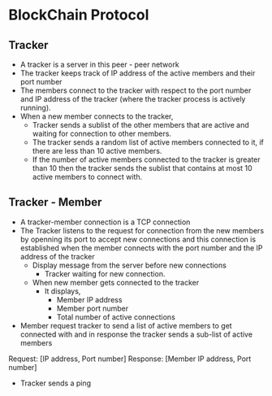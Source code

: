 # BlockChain Protocol

## Tracker
* A tracker is a server in this peer - peer network
* The tracker keeps track of IP address of the active members and their port number
* The  members connect to the tracker with respect to the port number and IP address of the tracker (where the tracker process is actively running).
* When a new member connects to the tracker, 
	* Tracker sends a sublist of the other members that are active and waiting for connection to other members. 
	* The tracker sends a random list of active members connected to it, if there are less than 10 active members.
	* If the number of active members connected to the tracker is greater than 10 then the tracker sends the sublist  that contains at most 10 active members to connect with. 

## Tracker - Member
* A tracker-member connection is a TCP connection
* The Tracker listens to the request for connection from the new members by openning its port to accept new connections and this connection is established when the member connects with the port number and the IP address of the tracker 
	* Display message from the server before new connections
		* Tracker waiting for new connection.
	* When new member gets connected to the tracker
		* It displays,
			* Member IP address
			* Member port number
			* Total number of active connections
* Member request tracker to send a list of active members to get connected with and in response the tracker sends a sub-list of active members

	
Request: [IP address, Port number]
Response: [Member IP address, Port number]
	

* Tracker sends a ping 
